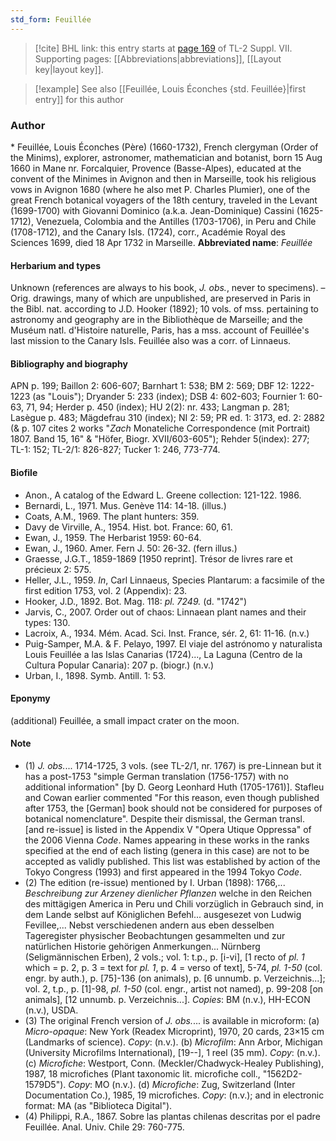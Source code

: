 ```yaml
---
std_form: Feuillée
---
```


> [!cite] BHL link: this entry starts at [page 169](https://www.biodiversitylibrary.org/page/33259673) of TL-2 Suppl. VII.
> Supporting pages: [[Abbreviations|abbreviations]], [[Layout key|layout key]].

> [!example] See also [[Feuillée, Louis Éconches {std. Feuillée}|first entry]] for this author

### Author

\* Feuillée, Louis Éconches (Père) (1660-1732), French clergyman (Order of the Minims), explorer, astronomer, mathematician and botanist, born 15 Aug 1660 in Mane nr. Forcalquier, Provence (Basse-Alpes), educated at the convent of the Minimes in Avignon and then in Marseille, took his religious vows in Avignon 1680 (where he also met P. Charles Plumier), one of the great French botanical voyagers of the 18th century, traveled in the Levant (1699-1700) with Giovanni Dominico (a.k.a. Jean-Dominique) Cassini (1625-1712), Venezuela, Colombia and the Antilles (1703-1706), in Peru and Chile (1708-1712), and the Canary Isls. (1724), corr., Académie Royal des Sciences 1699, died 18 Apr 1732 in Marseille. 
**Abbreviated name**: *Feuillée*

#### Herbarium and types

Unknown (references are always to his book, *J. obs.*, never to specimens). – Orig. drawings, many of which are unpublished, are preserved in Paris in the Bibl. nat. according to J.D. Hooker (1892); 10 vols. of mss. pertaining to astronomy and geography are in the Bibliothèque de Marseille; and the Muséum natl. d'Histoire naturelle, Paris, has a mss. account of Feuillée's last mission to the Canary Isls. Feuillée also was a corr. of Linnaeus.

#### Bibliography and biography

APN p. 199; Baillon 2: 606-607; Barnhart 1: 538; BM 2: 569; DBF 12: 1222-1223 (as "Louis"); Dryander 5: 233 (index); DSB 4: 602-603; Fournier 1: 60-63, 71, 94; Herder p. 450 (index); HU 2(2): nr. 433; Langman p. 281; Lasègue p. 483; Mägdefrau 310 (index); NI 2: 59; PR ed. 1: 3173, ed. 2: 2882 (& p. 107 cites 2 works "*Zach* Monateliche Correspondence (mit Portrait) 1807. Band 15, 16" & "Höfer, Biogr. XVII/603-605"); Rehder 5(index): 277; TL-1: 152; TL-2/1: 826-827; Tucker 1: 246, 773-774.

#### Biofile

- Anon., A catalog of the Edward L. Greene collection: 121-122. 1986.
- Bernardi, L., 1971. Mus. Genève 114: 14-18. (illus.)
- Coats, A.M., 1969. The plant hunters: 359.
- Davy de Virville, A., 1954. Hist. bot. France: 60, 61.
- Ewan, J., 1959. The Herbarist 1959: 60-64.
- Ewan, J., 1960. Amer. Fern J. 50: 26-32. (fern illus.)
- Graesse, J.G.T., 1859-1869 \[1950 reprint\]. Trésor de livres rare et précieux 2: 575.
- Heller, J.L., 1959. *In*, Carl Linnaeus, Species Plantarum: a facsimile of the first edition 1753, vol. 2 (Appendix): 23.
- Hooker, J.D., 1892. Bot. Mag. 118: *pl. 7249.* (d. "1742")
- Jarvis, C., 2007. Order out of chaos: Linnaean plant names and their types: 130.
- Lacroix, A., 1934. Mém. Acad. Sci. Inst. France, sér. 2, 61: 11-16. (n.v.)
- Puig-Samper, M.A. & F. Pelayo, 1997. El viaje del astrónomo y naturalista Louis Feuillée a las Islas Canarias (1724)..., La Laguna (Centro de la Cultura Popular Canaria): 207 p. (biogr.) (n.v.)
- Urban, I., 1898. Symb. Antill. 1: 53.

#### Eponymy

(additional) Feuillée, a small impact crater on the moon.

#### Note

- (1) *J. obs.*... 1714-1725, 3 vols. (see TL-2/1, nr. 1767) is pre-Linnean but it has a post-1753 "simple German translation (1756-1757) with no additional information" \[by D. Georg Leonhard Huth (1705-1761)\]. Stafleu and Cowan earlier commented "For this reason, even though published after 1753, the \[German\] book should not be considered for purposes of botanical nomenclature". Despite their dismissal, the German transl. \[and re-issue\] is listed in the Appendix V "Opera Utique Oppressa" of the 2006 Vienna *Code*. Names appearing in these works in the ranks specified at the end of each listing (genera in this case) are not to be accepted as validly published. This list was established by action of the Tokyo Congress (1993) and first appeared in the 1994 Tokyo *Code*.
- (2) The edition (re-issue) mentioned by I. Urban (1898): 1766,... *Beschreibung zur Arzeney dienlicher Pflanzen* welche in den Reichen des mittägigen America in Peru und Chili vorzüglich in Gebrauch sind, in dem Lande selbst auf Königlichen Befehl... ausgesezet von Ludwig Fevillee,... Nebst verschiedenen andern aus eben desselben Tageregister physischer Beobachtungen gesammelten und zur natürlichen Historie gehörigen Anmerkungen... Nürnberg (Seligmännischen Erben), 2 vols.; vol. 1: t.p., p. \[i-vi\], \[1 recto of *pl. 1* which = p. 2, p. 3 = text for *pl. 1*, p. 4 = verso of text\], 5-74, *pl. 1-50* (col. engr. by auth.), p. \[75\]-136 (on animals), p. \[6 unnumb. p. Verzeichnis...\]; vol. 2, t.p., p. \[1\]-98, *pl. 1-50* (col. engr., artist not named), p. 99-208 \[on animals\], \[12 unnumb. p. Verzeichnis...\]. *Copies*: BM (n.v.), HH-ECON (n.v.), USDA.
- (3) The original French version of *J. obs.*... is available in microform:
(a) *Micro-opaque*: New York (Readex Microprint), 1970, 20 cards, 23×15 cm (Landmarks of science). *Copy*: (n.v.). (b) *Microfilm*: Ann Arbor, Michigan (University Microfilms International), \[19--\], 1 reel (35 mm). *Copy*: (n.v.). (c) *Microfiche*: Westport, Conn. (Meckler/Chadwyck-Healey Publishing), 1987, 18 microfiches (Plant taxonomic lit. microfiche coll., "1562D2-1579D5"). *Copy*: MO (n.v.). (d) *Microfiche*: Zug, Switzerland (Inter Documentation Co.), 1985, 19 microfiches. *Copy*: (n.v.); and in electronic format: MA (as "Biblioteca Digital").
- (4) Philippi, R.A., 1867. Sobre las plantas chilenas descritas por el padre Feuillée. Anal. Univ. Chile 29: 760-775.

